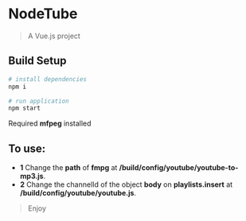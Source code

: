 # NodeTube

> A Vue.js project

## Build Setup

``` bash
# install dependencies
npm i

# run application
npm start
```
Required **mfpeg** installed

## To use: 
- **1** Change the **path** of **fmpg** at **/build/config/youtube/youtube-to-mp3.js**.
- **2** Change the channelId of the object **body** on **playlists.insert** at **/build/config/youtube/youtube.js**.

> Enjoy
